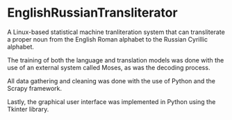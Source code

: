 # EnglishRussianTransliterator

A Linux-based statistical machine tranliteration system that can transliterate a proper noun from the English Roman alphabet to the Russian Cyrillic alphabet. 

The training of both the language and translation models was done with the use of an external system called Moses, as was the decoding process.

All data gathering and cleaning was done with the use of Python and the Scrapy framework. 

Lastly, the graphical user interface was implemented in Python using the Tkinter library.
